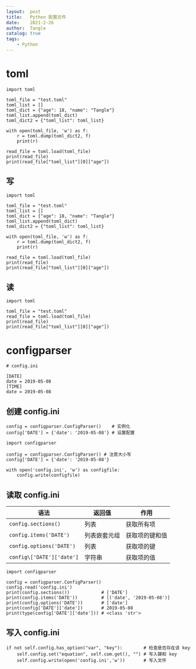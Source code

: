 ```yaml
---
layout:  post
title:   Python 配置文件
date:    2021-2-26
author:  Tangle
catalog: true
tags:
    - Python
---
```


# toml

```
import toml

toml_file = "test.toml"
toml_list = []
toml_dict = {"age": 18, "name": "Tangle"}
toml_list.append(toml_dict)
toml_dict2 = {"toml_list": toml_list}

with open(toml_file, 'w') as f:
    r = toml.dump(toml_dict2, f)
    print(r)

read_file = toml.load(toml_file)
print(read_file)
print(read_file["toml_list"][0]["age"])
```

## 写

```
import toml

toml_file = "test.toml"
toml_list = []
toml_dict = {"age": 18, "name": "Tangle"}
toml_list.append(toml_dict)
toml_dict2 = {"toml_list": toml_list}

with open(toml_file, 'w') as f:
    r = toml.dump(toml_dict2, f)
    print(r)

read_file = toml.load(toml_file)
print(read_file)
print(read_file["toml_list"][0]["age"])
```

## 读

```
import toml

toml_file = "test.toml"
read_file = toml.load(toml_file)
print(read_file)
print(read_file["toml_list"][0]["age"])
```

# configparser

```
# config.ini

[DATE]
date = 2019-05-08
[TIME]
date = 2019-05-08
```

## 创建 config.ini

```
config = configparser.ConfigParser()    # 实例化
config['DATE'] = {'date': '2019-05-08'} # 设置配置
```

```
import configparser

config = configparser.ConfigParser() # 注意大小写
config['DATE'] = {'date': '2019-05-08'}

with open('config.ini', 'w') as configfile:
    config.write(configfile)
```

## 读取 config.ini

| 语法                    | 返回值       | 作用           |
| ----------------------- | ------------ | -------------- |
| `config.sections()`       | 列表         | 获取所有项     |
| `config.items('DATE')`    | 列表嵌套元组 | 获取项的键和值 |
| `config.options('DATE')`  | 列表         | 获取项的键     |
| `config\['DATE']['date']` | 字符串       | 获取项的值     |

```
import configparser

config = configparser.ConfigParser()
config.read('config.ini')
print(config.sections())            # ['DATE']
print(config.items('DATE'))         # [('date', '2019-05-08')]
print(config.options('DATE'))       # ['date']
print(config['DATE']['date'])       # 2019-05-08
print(type(config['DATE']['date'])) # <class 'str'>
```

## 写入 config.ini

```
if not self.config.has_option("var", "key"):        # 检查是否存在该 key
    self.config.set("equation", self.com.get(), "") # 写入键和 key
    self.config.write(open('config.ini','w'))       # 写入文件
```
